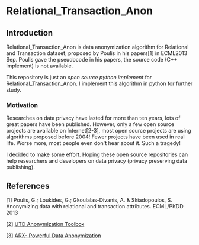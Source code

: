 Relational_Transaction_Anon
===========================

## Introduction
Relational_Transaction_Anon is data anonymization algorithm for Relational and Transaction dataset, proposed by Poulis in his papers[1] in ECML2013 Sep. Poulis gave the pseudocode in his papers, the source code (C++ implement) is not available. 

This repository is just an *open source python implement* for Relational_Transaction_Anon. I implement this algorithm in python for further study. 

### Motivation 
Researches on data privacy have lasted for more than ten years, lots of great papers have been published. However, only a few open source projects are available on Internet[2-3], most open source projects are using algorithms proposed before 2004! Fewer projects have been used in real life. Worse more, most people even don't hear about it. Such a tragedy! 

I decided to make some effort. Hoping these open source repositories can help researchers and developers on data privacy (privacy preserving data publishing).

## References
[1]  Poulis, G.; Loukides, G.; Gkoulalas-Divanis, A. & Skiadopoulos, S. Anonymizing data with relational and transaction attributes. ECML/PKDD 2013

[2] [UTD Anonymization Toolbox](http://cs.utdallas.edu/dspl/cgi-bin/toolbox/index.php?go=home)

[3] [ARX- Powerful Data Anonymization](https://github.com/arx-deidentifier/arx)
